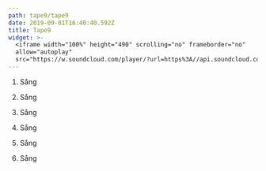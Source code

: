 ```yaml
---
path: tape9/tape9
date: 2019-09-01T16:40:40.592Z
title: Tape9
widget: >-
  <iframe width="100%" height="490" scrolling="no" frameborder="no"
  allow="autoplay"
  src="https://w.soundcloud.com/player/?url=https%3A//api.soundcloud.com/tracks/308700141&color=%23333333&auto_play=false&hide_related=false&show_comments=true&show_user=true&show_reposts=false&show_teaser=true&visual=true"></iframe>
---
```

1. Sång

2. Sång

1. Sång

2. Sång

1. Sång

2. Sång
